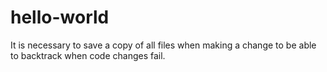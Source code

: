 # hello-world

It is necessary to save a copy of all files when making a change to be able to backtrack when code changes fail.

